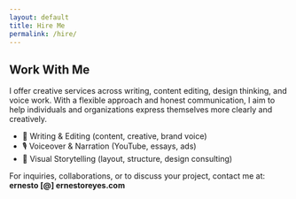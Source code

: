 ```yaml
---
layout: default
title: Hire Me
permalink: /hire/
---
```


<h2>Work With Me</h2>
<p>I offer creative services across writing, content editing, design thinking, and voice work. With a flexible approach and honest communication, I aim to help individuals and organizations express themselves more clearly and creatively.</p>

<ul>
  <li>📄 Writing & Editing (content, creative, brand voice)</li>
  <li>🎙️ Voiceover & Narration (YouTube, essays, ads)</li>
  <li>🎨 Visual Storytelling (layout, structure, design consulting)</li>
</ul>

<p>For inquiries, collaborations, or to discuss your project, contact me at: <strong>ernesto [@] ernestoreyes.com</strong></p>
